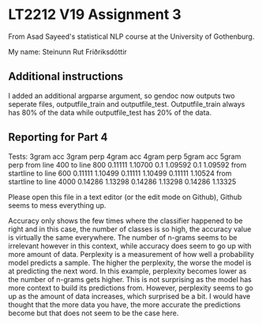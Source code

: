 # LT2212 V19 Assignment 3

From Asad Sayeed's statistical NLP course at the University of Gothenburg.

My name: Steinunn Rut Friðriksdóttir

## Additional instructions

I added an additional argparse argument, so gendoc now outputs two seperate files, outputfile_train and
outputfile_test. Outputfile_train always has 80% of the data while outputfile_test has 20% of the data.

## Reporting for Part 4

Tests:                         3gram acc   3gram perp  4gram acc   4gram perp  5gram acc    5gram perp
from line 400 to line 800       0.11111     1.10700     0.1         1.09592     0.1         1.09592
from startline to line 600      0.11111     1.10499     0.11111     1.10499     0.11111     1.10524
from startline to line 4000     0.14286     1.13298     0.14286     1.13298     0.14286     1.13325

Please open this file in a text editor (or the edit mode on Github), Github seems to mess everything up. 

Accuracy only shows the few times where the classifier happened to be right and in this case, the number
of classes is so high, the accuracy value is virtually the same everywhere. The number of n-grams seems
to be irrelevant however in this context, while accuracy does seem to go up with more amount of data.
Perplexity is a measurement of how well a probability model predicts a sample. The higher the perplexity,
the worse the model is at predicting the next word. In this example, perplexity becomes lower as the number
of n-grams gets higher. This is not surprising as the model has more context to build its predictions from.
However, perplexity seems to go up as the amount of data increases, which surprised be a bit. I would have
thought that the more data you have, the more accurate the predictions become but that does not seem to be
the case here.
